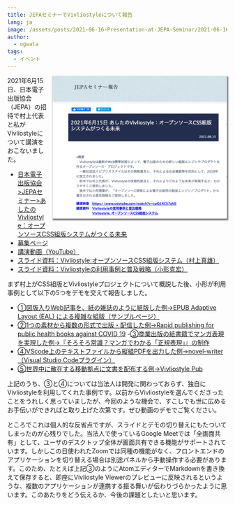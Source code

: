 ```yaml
---
title: JEPAセミナーでVivliostyleについて報告
lang: ja
image: /assets/posts/2021-06-16-Presentation-at-JEPA-Seminar/2021-06-16-Presentation-at-JEPA-Seminar.png
author:
  - ogwata
tags:
  - イベント
---
```

<div style="float: right; margin: 0 0 1em 1em;"><img src="/assets/posts/2021-06-16-Presentation-at-JEPA-Seminar/2021-06-16-Presentation-at-JEPA-Seminar.png" alt="JEPAセミナーでVivliostyleについて報告" style="width: 400px; box-shadow: 1px 2px 2.5px 1.5px grey;" /></div>

2021年6月15日、日本電子出版協会（JEPA）の招待で村上代表と私がVivliostyleについて講演をおこないました。

- [日本電子出版協会>JEPAセミナー>あしたのVivliostyle：オープンソースCSS組版システムがつくる未来<i class="fas fa-external-link-alt"></i>](https://www.jepa.or.jp/sem/20210615/?fbclid=IwAR0DdYxrqzSs2Q8ztw_l1xHHZ6YIe-W_bXYJ-3UCX-mdviw5vZJneSoro8M)
- [募集ページ<i class="fas fa-external-link-alt"></i>](https://kokucheese.com/event/index/611843/)
- [講演動画（YouTube）<i class="fas fa-external-link-alt"></i>](https://www.youtube.com/watch?v=cpQ1XCS7aV0)
- [スライド資料：Vivliostyle:オープンソースCSS組版システム（村上真雄）](https://vivliostyle.org/viewer/#src=https://vivliostyle.github.io/vivliostyle_doc/ja/events/JEPA20210615/slide.html&bookMode=true&spread=false)
- [スライド資料：Vivliostyleの利用事例と普及戦略（小形克宏）](https://vivliostyle.org/assets/posts/2021-06-16-Presentation-at-JEPA-Seminar/20210615_VivliostyleUse%20Cases.pdf)

まず村上がCSS組版とVivliostyleプロジェクトについて概説した後、小形が利用事例として以下の5つをデモを交えて報告しました。

- [①図版入りWeb記事を、紙の雑誌のように組版した例->EPUB Adaptive Layout (EAL) による複雑な組版（サンプルページ）](https://vivliostyle.org/viewer/#src=https://vivliostyle.github.io/vivliostyle_doc/samples/webmag/index.html&style=https://vivliostyle.github.io/vivliostyle_doc/samples/webmag/css/viv-style-v.css&bookMode=true)
- [②1つの素材から複数の形式で出版・配信した例->Rapid publishing for public health books against COVID 19](https://github.com/vivliostyle/community/wiki/Rapid-publishing-for-public-health-books-against-COVID-19)
-[③商業出版の紙書籍でマンガ表現を実現した例->『そろそろ常識？マンガでわかる「正規表現」』の制作<i class="fas fa-external-link-alt"></i>](https://libroworks.co.jp/?p=3271)
- [④VScode上のテキストファイルから縦組PDFを出力した例->novel-writer（Visual Studio Codeプラグイン）<i class="fas fa-external-link-alt"></i>](https://marketplace.visualstudio.com/items?itemName=TaiyoFujii.novel-writer)
- [⑤世界中に散在する移動拠点に文書を配布する例->Vivliostyle Pub](https://vivliostyle.org/ja/getting-started/#vivliostyle-pub)

上記のうち、③と④については当法人は開発に関わっておらず、独自にVivliostyleを利用してくれた事例です。以前からVivliostyleを選んでくださったことをうれしく思っていましたが、今回のような機会で、すこしでも世に広めるお手伝いができればと取り上げた次第です。ぜひ動画のデモでご覧ください。

ところでこれは個人的な反省点ですが、スライドとデモの切り替えにもたついてしまったのが心残りでした。当法人で使っているGoogle Meetでは「全画面共有」として、ユーザのデスクトップ全体が画面共有できる機能がサポートされています。しかしこの日使われたZoomでは同種の機能がなく、フロントエンドのアプリケーションを切り替える場合は別途パネルから手動操作する必要があります。このため、たとえば上記③のようにAtomエディターでMarkdownを書き換えて保存すると、即座にVivliostyle Viewerのプレビューに反映されるというような、複数のアプリケーションが連携する振る舞いが伝わりづらかったように思います。このあたりをどう伝えるか、今後の課題としたいと思います。